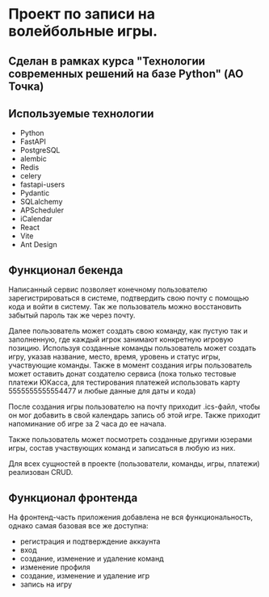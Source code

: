 # Проект по записи на волейбольные игры.
## Сделан в рамках курса "Технологии современных решений на базе Python" (АО Точка)

## Используемые технологии
- Python
- FastAPI
- PostgreSQL
- alembic
- Redis
- celery
- fastapi-users
- Pydantic
- SQLalchemy
- APScheduler
- iCalendar
- React
- Vite
- Ant Design

## Функционал бекенда 
Написанный сервис позволяет конечному пользователю зарегистрироваться в системе, подтвердить свою почту с помощью кода и войти в систему.
Так же пользователь можно восстановить забытый пароль так же через почту.

Далее пользователь может создать свою команду, как пустую так и заполненную, где каждый игрок занимают конкретную игровую позицию.
Используя созданные команды пользователь может создать игру, указав название, место, время, уровень и статус игры, участвующие команды.
Также в момент создания игры пользователь может оставить донат создателю сервиса (пока только тестовые платежи ЮКасса, для тестирования платежей использовать карту 5555555555554477 и любые данные для даты и кода)

После создания игры пользователю на почту приходит .ics-файл, чтобы он мог добавить в свой календарь запись об этой игре. Также приходит напоминание об игре за 2 часа до ее начала.

Также пользователь может посмотреть созданные другими юзерами игры, состав участвующих команд и записаться в любую из них.

Для всех сущностей в проекте (пользователи, команды, игры, платежи) реализован CRUD.

## Функционал фронтенда
На фронтенд-часть приложения добавлена не вся функциональность, однако самая базовая все же доступна:
- регистрация и подтверждение аккаунта
- вход
- создание, изменение и удаление команд
- изменение профиля
- создание, изменение и удаление игр 
- запись на игру
